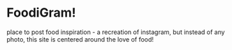 # FoodiGram!
place to post food inspiration - a recreation of instagram, but instead of any photo, this site is centered around the love of food!